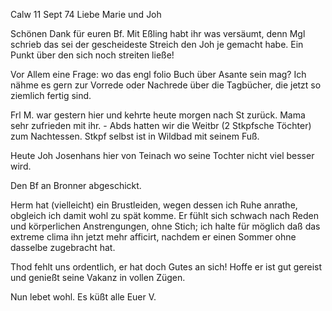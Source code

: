  Calw 11 Sept 74
Liebe Marie und Joh

Schönen Dank für euren Bf. Mit Eßling habt ihr was versäumt, denn Mgl schrieb das sei der gescheideste Streich den Joh je gemacht habe. Ein Punkt über den sich noch streiten ließe!

Vor Allem eine Frage: wo das engl folio Buch über Asante sein mag? Ich nähme es gern zur Vorrede oder Nachrede über die Tagbücher, die jetzt so ziemlich fertig sind.

Frl M. war gestern hier und kehrte heute morgen nach St zurück. Mama sehr zufrieden mit ihr. - Abds hatten wir die Weitbr (2 Stkpfsche Töchter) zum Nachtessen. Stkpf selbst ist in Wildbad mit seinem Fuß.

Heute Joh Josenhans hier von Teinach wo seine Tochter nicht viel besser wird.

Den Bf an Bronner abgeschickt.

Herm hat (vielleicht) ein Brustleiden, wegen dessen ich Ruhe anrathe, obgleich ich damit wohl zu spät komme. Er fühlt sich schwach nach Reden und körperlichen Anstrengungen, ohne Stich; ich halte für möglich daß das extreme clima ihn jetzt mehr afficirt, nachdem er einen Sommer ohne dasselbe zugebracht hat.

Thod fehlt uns ordentlich, er hat doch Gutes an sich! Hoffe er ist gut gereist und genießt seine Vakanz in vollen Zügen.

Nun lebet wohl. Es küßt alle
 Euer V.
